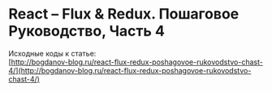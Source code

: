 # React – Flux & Redux. Пошаговое Руководство, Часть 4  
  		  
Исходные коды к статье:   
[http://bogdanov-blog.ru/react-flux-redux-poshagovoe-rukovodstvo-chast-4/](http://bogdanov-blog.ru/react-flux-redux-poshagovoe-rukovodstvo-chast-4/)		
